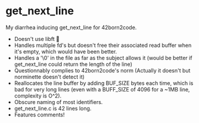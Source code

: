 # get_next_line
My diarrhea inducing get_next_line for 42born2code.

- Doesn't use libft 🙂
- Handles multiple fd's but doesn't free their associated read buffer when it's empty, which would have been better.
- Handles a '\0' in the file as far as the subject allows it (would be better if get_next_line could return the length of the line)
- Questionnably complies to 42born2code's norm (Actually it doesn't but norminette doesn't detect it)
- Reallocates the line buffer by adding BUF_SIZE bytes each time, which is bad for very long lines (even with a BUFF_SIZE of 4096 for a ~1MB line, complexity is O^2).
- Obscure naming of most identifiers.
- get_next_line.c is 42 lines long.
- Features comments!
